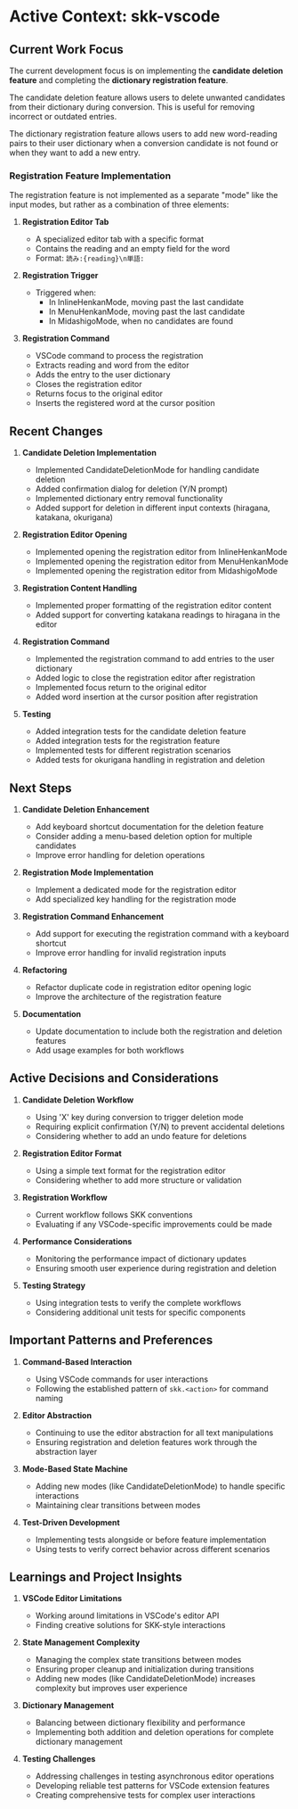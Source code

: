 # Active Context: skk-vscode

## Current Work Focus

The current development focus is on implementing the **candidate deletion feature** and completing the **dictionary registration feature**. 

The candidate deletion feature allows users to delete unwanted candidates from their dictionary during conversion. This is useful for removing incorrect or outdated entries.

The dictionary registration feature allows users to add new word-reading pairs to their user dictionary when a conversion candidate is not found or when they want to add a new entry.

### Registration Feature Implementation

The registration feature is not implemented as a separate "mode" like the input modes, but rather as a combination of three elements:

1. **Registration Editor Tab**
   - A specialized editor tab with a specific format
   - Contains the reading and an empty field for the word
   - Format: `読み:{reading}\n単語:`

2. **Registration Trigger**
   - Triggered when:
     - In InlineHenkanMode, moving past the last candidate
     - In MenuHenkanMode, moving past the last candidate
     - In MidashigoMode, when no candidates are found

3. **Registration Command**
   - VSCode command to process the registration
   - Extracts reading and word from the editor
   - Adds the entry to the user dictionary
   - Closes the registration editor
   - Returns focus to the original editor
   - Inserts the registered word at the cursor position

## Recent Changes

1. **Candidate Deletion Implementation**
   - Implemented CandidateDeletionMode for handling candidate deletion
   - Added confirmation dialog for deletion (Y/N prompt)
   - Implemented dictionary entry removal functionality
   - Added support for deletion in different input contexts (hiragana, katakana, okurigana)

2. **Registration Editor Opening**
   - Implemented opening the registration editor from InlineHenkanMode
   - Implemented opening the registration editor from MenuHenkanMode
   - Implemented opening the registration editor from MidashigoMode

3. **Registration Content Handling**
   - Implemented proper formatting of the registration editor content
   - Added support for converting katakana readings to hiragana in the editor

4. **Registration Command**
   - Implemented the registration command to add entries to the user dictionary
   - Added logic to close the registration editor after registration
   - Implemented focus return to the original editor
   - Added word insertion at the cursor position after registration

5. **Testing**
   - Added integration tests for the candidate deletion feature
   - Added integration tests for the registration feature
   - Implemented tests for different registration scenarios
   - Added tests for okurigana handling in registration and deletion

## Next Steps

1. **Candidate Deletion Enhancement**
   - Add keyboard shortcut documentation for the deletion feature
   - Consider adding a menu-based deletion option for multiple candidates
   - Improve error handling for deletion operations

2. **Registration Mode Implementation**
   - Implement a dedicated mode for the registration editor
   - Add specialized key handling for the registration mode

3. **Registration Command Enhancement**
   - Add support for executing the registration command with a keyboard shortcut
   - Improve error handling for invalid registration inputs

4. **Refactoring**
   - Refactor duplicate code in registration editor opening logic
   - Improve the architecture of the registration feature

5. **Documentation**
   - Update documentation to include both the registration and deletion features
   - Add usage examples for both workflows

## Active Decisions and Considerations

1. **Candidate Deletion Workflow**
   - Using 'X' key during conversion to trigger deletion mode
   - Requiring explicit confirmation (Y/N) to prevent accidental deletions
   - Considering whether to add an undo feature for deletions

2. **Registration Editor Format**
   - Using a simple text format for the registration editor
   - Considering whether to add more structure or validation

3. **Registration Workflow**
   - Current workflow follows SKK conventions
   - Evaluating if any VSCode-specific improvements could be made

4. **Performance Considerations**
   - Monitoring the performance impact of dictionary updates
   - Ensuring smooth user experience during registration and deletion

5. **Testing Strategy**
   - Using integration tests to verify the complete workflows
   - Considering additional unit tests for specific components

## Important Patterns and Preferences

1. **Command-Based Interaction**
   - Using VSCode commands for user interactions
   - Following the established pattern of `skk.<action>` for command naming

2. **Editor Abstraction**
   - Continuing to use the editor abstraction for all text manipulations
   - Ensuring registration and deletion features work through the abstraction layer

3. **Mode-Based State Machine**
   - Adding new modes (like CandidateDeletionMode) to handle specific interactions
   - Maintaining clear transitions between modes

4. **Test-Driven Development**
   - Implementing tests alongside or before feature implementation
   - Using tests to verify correct behavior across different scenarios

## Learnings and Project Insights

1. **VSCode Editor Limitations**
   - Working around limitations in VSCode's editor API
   - Finding creative solutions for SKK-style interactions

2. **State Management Complexity**
   - Managing the complex state transitions between modes
   - Ensuring proper cleanup and initialization during transitions
   - Adding new modes (like CandidateDeletionMode) increases complexity but improves user experience

3. **Dictionary Management**
   - Balancing between dictionary flexibility and performance
   - Implementing both addition and deletion operations for complete dictionary management

4. **Testing Challenges**
   - Addressing challenges in testing asynchronous editor operations
   - Developing reliable test patterns for VSCode extension features
   - Creating comprehensive tests for complex user interactions
